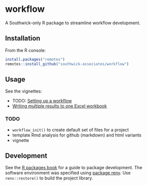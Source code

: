 
# workflow

A Southwick-only R package to streamline workflow development.

## Installation

From the R console:

```r
install.packages("remotes")
remotes::install_github("southwick-associates/workflow")
```

## Usage

See the vignettes:

- TODO: [Setting up a workflow](github-vignettes/setup-project.md)
- [Writing multiple results to one Excel workbook](github-vignettes/write-excel.md)

### TODO

- `workflow_init()` to create default set of files for a project
- template Rmd analysis for github (markdown) and html variants
- vignette

## Development

See the [R packages book](http://r-pkgs.had.co.nz/) for a guide to package development. The software environment was specified using [package renv](https://rstudio.github.io/renv/index.html). Use `renv::restore()` to build the project library.
